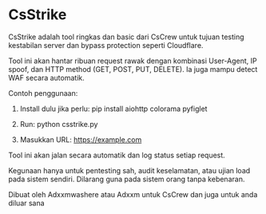 # CsStrike

CsStrike adalah tool ringkas dan basic dari CsCrew untuk tujuan testing kestabilan server dan bypass protection seperti Cloudflare.

Tool ini akan hantar ribuan request rawak dengan kombinasi User-Agent, IP spoof, dan HTTP method (GET, POST, PUT, DELETE). Ia juga mampu detect WAF secara automatik.

Contoh penggunaan:

1. Install dulu jika perlu:
   pip install aiohttp colorama pyfiglet

2. Run:
   python csstrike.py

3. Masukkan URL:
   https://example.com

Tool ini akan jalan secara automatik dan log status setiap request.

Kegunaan hanya untuk pentesting sah, audit keselamatan, atau ujian load pada sistem sendiri. Dilarang guna pada sistem orang tanpa kebenaran.

Dibuat oleh Adxxmwashere atau Adxxm untuk CsCrew dan juga untuk anda diluar sana
